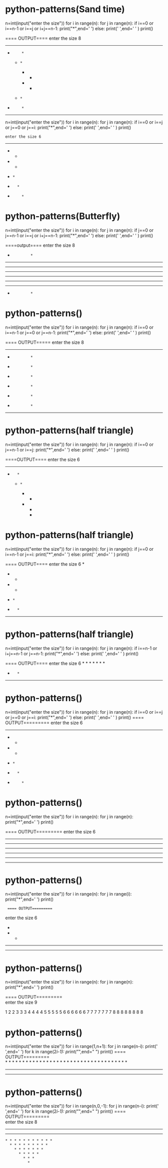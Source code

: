 # python-patterns(Sand time)
n=int(input("enter the size"))
for i in range(n):
    for j in range(n):
        if i==0 or i==n-1 or i==j or i+j==n-1:
            print("*",end=' ')
        else:
            print(' ',end=' ' )
    print()

   ==== OUTPUT====
  enter the size 8
* * * * * * * * 
  *         *   
    *     *     
      * *       
      * *       
    *     *     
  *         *   
* * * * * * * * 




n=int(input("enter the size"))
for i in range(n):
    for j in range(n):
        if i==0 or i==j or j==0 or j==i:
            print("*",end=' ')
        else:
            print(' ',end=' ' )
    print()


    enter the size 6
* * * * * * 
* *         
*   *       
*     *     
*       *   
*         * 



# python-patterns(Butterfly)
n=int(input("enter the size"))
for i in range(n):
    for j in range(n):
        if j==0 or j==n-1 or i==j or i+j==n-1:
            print("*",end=' ')
        else:
            print(' ',end=' ' )
    print()

====output====
enter the size 8
*             * 
* *         * * 
*   *     *   * 
*     * *     * 
*     * *     * 
*   *     *   * 
* *         * * 
*             * 




# python-patterns()
n=int(input("enter the size"))
for i in range(n):
    for j in range(n):
        if i==0 or i==n-1 or j==0 or j==n-1:
            print("*",end=' ')
        else:
            print(' ',end=' ' )
    print()


   ==== OUTPUT=====
   enter the size 8
* * * * * * * * 
*             * 
*             * 
*             * 
*             * 
*             * 
*             * 
* * * * * * * *





# python-patterns(half triangle)    
n=int(input("enter the size"))
for i in range(n):
    for j in range(n):
        if i==0 or j==n-1 or i==j:
            print("*",end=' ')
        else:
            print(' ',end=' ' )
    print()

====OUTPUT====
enter the size 6
* * * * * * 
  *       * 
    *     * 
      *   * 
        * * 
          * 


# python-patterns(half triangle)    
n=int(input("enter the size"))
for i in range(n):
    for j in range(n):
        if j==0 or i==n-1 or j==i:
            print("*",end=' ')
        else:
            print(' ',end=' ' )
    print()


   ==== OUTPUT====
    enter the size 6
*           
* *         
*   *       
*     *     
*       *   
* * * * * * 




# python-patterns(half triangle)    
n=int(input("enter the size"))
for i in range(n):
    for j in range(n):
        if i==n-1 or i+j==n-1 or j==n-1:
            print("*",end=' ')
        else:
            print(' ',end=' ' )
    print()

   ==== OUTPUT====
    enter the size 6
          * 
        * * 
      *   * 
    *     * 
  *       * 
* * * * * * 



# python-patterns()    
n=int(input("enter the size"))
for i in range(n):
    for j in range(n):
        if i==0 or i==j or j==0 or j==i:
            print("*",end=' ')
        else:
            print(' ',end=' ' )
    print()
 ==== OUTPUT=========
 enter the size 6
* * * * * * 
* *         
*   *       
*     *     
*       *   
*         * 



# python-patterns()    
n=int(input("enter the size"))
for i in range(n):
    for j in range(n):
            print("*",end=' ')
    print()
    
 ==== OUTPUT=========
 enter the size 6
* * * * * * 
* * * * * * 
* * * * * * 
* * * * * * 
* * * * * * 
* * * * * * 


# python-patterns()    
n=int(input("enter the size"))
for i in range(n):
    for j in range(i):
            print("*",end=' ')
    print()

     ==== OUTPUT=========
 enter the size 6
 
* 
* * 
* * * 
* * * * 




# python-patterns()    
n=int(input("enter the size"))
for i in range(n):
    for j in range(n):
            print("*",end=' ')
    print()


  ==== OUTPUT=========  
enter the size 9

1 
2 2 
3 3 3 
4 4 4 4 
5 5 5 5 5 
6 6 6 6 6 6 
7 7 7 7 7 7 7 
8 8 8 8 8 8 8 8 



# python-patterns()    
n=int(input("enter the size"))
for i in range(1,n+1):
    for j in range(n-i):
            print(' ',end=' ')
    for k in range(2*i-1):
            print("*",end=" ")
    print()
      ==== OUTPUT=========  
              * 
            * * * 
          * * * * * 
        * * * * * * * 
      * * * * * * * * * 
    * * * * * * * * * * * 
  * * * * * * * * * * * * * 
* * * * * * * * * * * * * * * 




# python-patterns()    
n=int(input("enter the size"))
for i in range(n,0,-1):
    for j in range(n-i):
            print(' ',end=' ')
    for k in range(2*i-1):
            print("*",end=" ")
    print()
    ==== OUTPUT=========  
    enter the size 8
* * * * * * * * * * * * * * * 
  * * * * * * * * * * * * * 
    * * * * * * * * * * * 
      * * * * * * * * * 
        * * * * * * * 
          * * * * * 
            * * * 
              * 











    
